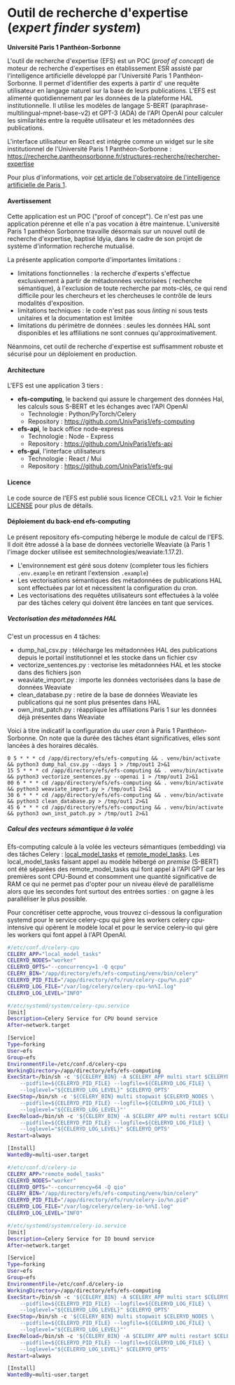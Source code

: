 # Outil de recherche d'expertise (_expert finder system_)

**Université Paris 1 Panthéon-Sorbonne**

L'outil de recherche d'expertise (EFS) est un POC (_proof of concept_) de moteur de recherche d'expertises en
établissement ESR assisté par l'intelligence artificielle développé par l'Université Paris 1 Panthéon-Sorbonne.
Il permet d'identifier des experts à partir d'
une requête utilisateur en langage naturel sur la base de leurs publications.
L'EFS est alimenté quotidiennement par les données de la plateforme HAL
institutionnelle. Il utilise les modèles de langage S-BERT (paraphrase-multilingual-mpnet-base-v2) et GPT-3 (ADA) de
l'API OpenAI pour calculer les similarités entre la requête utilisateur et les métadonnées des publications.

L'interface utilisateur en React est intégrée comme un widget sur le site institutionnel de l'Université Paris 1
Panthéon-Sorbonne : https://recherche.pantheonsorbonne.fr/structures-recherche/rechercher-expertise

Pour plus d'informations,
voir [cet article de l'observatoire de l'intelligence artificielle de Paris 1](https://observatoire-ia.pantheonsorbonne.fr/actualite/outil-recherche-dexpertise-base-lintelligence-artificielle-luniversite-paris-1-pantheon).

#### Avertissement

Cette application est un POC ("proof of concept"). Ce n'est pas une application pérenne et elle n'a pas vocation à être
maintenue. L'université Paris 1 panthéon Sorbonne travaille désormais sur un nouvel outil de recherche d'expertise,
baptisé Idyia, dans le cadre de son projet de système d'information recherche mutualisé.

La présente application comporte d'importantes limitations :

- limitations fonctionnelles : la recherche d'experts s'effectue exclusivement à partir de métadonnées vectorisées (
  recherche sémantique), à l'exclusion de toute recherche par mots-clés, ce qui rend difficile pour les chercheurs et
  les chercheuses le contrôle de leurs modalités d'exposition.
- limitations techniques : le code n'est pas sous _linting_ ni sous tests unitaires et la documentation est limitée
- limitations du périmètre de données : seules les données HAL sont disponibles et les affiliations ne sont connues
  qu'approximativement.

Néanmoins, cet outil de recherche d'expertise est suffisamment robuste et sécurisé pour un déploiement en production.

#### Architecture

L'EFS est une application 3 tiers :

* **efs-computing**, le backend qui assure le chargement des données Hal, les calculs sous S-BERT et les échanges avec
  l'API OpenAI
    * Technologie : Python/PyTorch/Celery
    * Repository : https://github.com/UnivParis1/efs-computing
* **efs-api**, le back office node-express
    * Technologie : Node - Express
    * Repository : https://github.com/UnivParis1/efs-api
* **efs-gui**, l'interface utilisateurs
    * Technologie : React / Mui
    * Repository : https://github.com/UnivParis1/efs-gui

#### Licence

Le code source de l'EFS est publié sous licence CECILL v2.1. Voir le fichier [LICENSE](LICENSE) pour plus de détails.

#### Déploiement du back-end efs-computing

Le présent repository efs-computing héberge le module de calcul de l'EFS. Il doit être adossé à la base de données
vectorielle Weaviate (à Paris 1
l'image docker utilisée est semitechnologies/weaviate:1.17.2).

* L'environnement est géré sous dotenv (completer tous les fichiers `.env.example` en retirant l'extension `.example`)
* Les vectorisations sémantiques des métadonnées de publications HAL sont effectuées par lot et nécessitent la
  configuration du cron.
* Les vectorisations des requêtes utilisateurs sont effectuées à la volée par des tâches celery qui doivent être lancées
  en tant que services.

##### Vectorisation des métadonnées HAL

C'est un processus en 4 tâches:

- dump_hal_csv.py : télécharge les métadonnées HAL des publications depuis le portail institutionnel et les stocke dans
  un fichier csv
- vectorize_sentences.py : vectorise les métadonnées HAL et les stocke dans des fichiers json
- weaviate_import.py : importe les données vectorisées dans la base de données Weaviate
- clean_database.py : retire de la base de données Weaviate les publications qui ne sont plus présentes dans HAL
- own_inst_patch.py : réapplique les affiliations Paris 1 sur les données déjà présentes dans Weaviate

Voici à titre indicatif la configuration du _user cron_ à Paris 1 Panthéon-Sorbonne. On note que la durée des tâches
étant significatives, elles sont lancées à des horaires décalés.

```
0 5 * * * cd /app/directory/efs/efs-computing && . venv/bin/activate && python3 dump_hal_csv.py --days 1 > /tmp/out1 2>&1
15 5 * * * cd /app/directory/efs/efs-computing && . venv/bin/activate && python3 vectorize_sentences.py --openai 1 > /tmp/out1 2>&1
00 6 * * * cd /app/directory/efs/efs-computing && . venv/bin/activate && python3 weaviate_import.py > /tmp/out1 2>&1
30 6 * * * cd /app/directory/efs/efs-computing && . venv/bin/activate && python3 clean_database.py > /tmp/out1 2>&1
45 6 * * * cd /app/directory/efs/efs-computing && . venv/bin/activate && python3 own_inst_patch.py > /tmp/out1 2>&1
```

##### Calcul des vecteurs sémantique à la volée

Efs-computing calcule à la volée les vecteurs sémantiques (embedding) via des tâches
Celery : [local_model_tasks](local_model_tasks.py) et [remote_model_tasks](remote_model_tasks.py).
Les local_model_tasks faisant appel au modèle hébergé _on premise_ (S-BERT) ont été séparées des remote_model_tasks qui
font appel à l'API GPT car les premières sont CPU-Bound et consomment une quantité significative de RAM ce qui ne permet
pas d'opter pour un niveau élevé de parallélisme alors que les secondes font surtout des entrées sorties : on gagne à
les paralléliser le plus possible.

Pour concrétiser cette approche, vous trouvez ci-dessous la configuration systemd pour le service celery-cpu qui gère
les workers celery cpu-intensive qui opèrent le modèle local et pour le service celery-io qui gère les workers qui font
appel à l'API OpenAI.

```bash
#/etc/conf.d/celery-cpu 
CELERY_APP="local_model_tasks"
CELERYD_NODES="worker"
CELERYD_OPTS="--concurrency=1 -Q qcpu"
CELERY_BIN="/app/directory/efs/efs-computing/venv/bin/celery"
CELERYD_PID_FILE="/app/directory/efs/run/celery-cpu/%n.pid"
CELERYD_LOG_FILE="/var/log/celery/celery-cpu-%n%I.log"
CELERYD_LOG_LEVEL="INFO"

#/etc/systemd/system/celery-cpu.service
[Unit]
Description=Celery Service for CPU bound service
After=network.target

[Service]
Type=forking
User=efs
Group=efs
EnvironmentFile=/etc/conf.d/celery-cpu
WorkingDirectory=/app/directory/efs/efs-computing
ExecStart=/bin/sh -c '${CELERY_BIN} -A $CELERY_APP multi start $CELERYD_NODES \
    --pidfile=${CELERYD_PID_FILE} --logfile=${CELERYD_LOG_FILE} \
    --loglevel="${CELERYD_LOG_LEVEL}" $CELERYD_OPTS'
ExecStop=/bin/sh -c '${CELERY_BIN} multi stopwait $CELERYD_NODES \
    --pidfile=${CELERYD_PID_FILE} --logfile=${CELERYD_LOG_FILE} \
    --loglevel="${CELERYD_LOG_LEVEL}"'
ExecReload=/bin/sh -c '${CELERY_BIN} -A $CELERY_APP multi restart $CELERYD_NODES \
    --pidfile=${CELERYD_PID_FILE} --logfile=${CELERYD_LOG_FILE} \
    --loglevel="${CELERYD_LOG_LEVEL}" $CELERYD_OPTS'
Restart=always

[Install]
WantedBy=multi-user.target

#/etc/conf.d/celery-io
CELERY_APP="remote_model_tasks"
CELERYD_NODES="worker"
CELERYD_OPTS="--concurrency=64 -Q qio"
CELERY_BIN="/app/directory/efs/efs-computing/venv/bin/celery"
CELERYD_PID_FILE="/app/directory/efs/run/celery-io/%n.pid"
CELERYD_LOG_FILE="/var/log/celery/celery-io-%n%I.log"
CELERYD_LOG_LEVEL="INFO"

#/etc/systemd/system/celery-io.service
[Unit]
Description=Celery Service for IO bound service
After=network.target

[Service]
Type=forking
User=efs
Group=efs
EnvironmentFile=/etc/conf.d/celery-io
WorkingDirectory=/app/directory/efs/efs-computing
ExecStart=/bin/sh -c '${CELERY_BIN} -A $CELERY_APP multi start $CELERYD_NODES \
    --pidfile=${CELERYD_PID_FILE} --logfile=${CELERYD_LOG_FILE} \
    --loglevel="${CELERYD_LOG_LEVEL}" $CELERYD_OPTS'
ExecStop=/bin/sh -c '${CELERY_BIN} multi stopwait $CELERYD_NODES \
    --pidfile=${CELERYD_PID_FILE} --logfile=${CELERYD_LOG_FILE} \
    --loglevel="${CELERYD_LOG_LEVEL}"'
ExecReload=/bin/sh -c '${CELERY_BIN} -A $CELERY_APP multi restart $CELERYD_NODES \
    --pidfile=${CELERYD_PID_FILE} --logfile=${CELERYD_LOG_FILE} \
    --loglevel="${CELERYD_LOG_LEVEL}" $CELERYD_OPTS'
Restart=always

[Install]
WantedBy=multi-user.target

```

